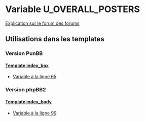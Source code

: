 # Variable U_OVERALL_POSTERS
[Explication sur le forum des forums](http://forum.forumactif.com/t294113-listing-des-variables#U_OVERALL_POSTERS)
## Utilisations dans les templates
### Version PunBB
#### [Template index_box](punbb/index_box.md)
* [Variable à la ligne 65](../punbb/index_box.tpl#L65)
### Version phpBB2
#### [Template index_body](subsilver/index_body.md)
* [Variable à la ligne 99](../subsilver/index_body.tpl#L99)